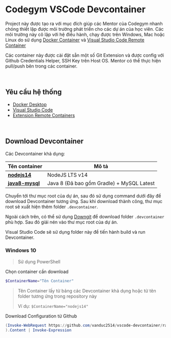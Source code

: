 # **Codegym VSCode Devcontainer**  

Project này được tạo ra với mục đích giúp các Mentor của Codegym nhanh chóng thiết lập được môi trường phát triển cho các dự án của học viên. Các môi trường này cô lập với hệ điều hành, chạy được trên Windows, Mac hoặc Linux do sử dụng [Docker Container](https://www.docker.com/resources/what-container) và [Visual Studio Code Remote Container](https://code.visualstudio.com/docs/remote/containers)

Các container này được cài đặt sẵn một số Git Extension và được config với Github Credentials Helper, SSH Key trên Host OS. Mentor có thể thực hiện pull/push bên trong các container.

&nbsp;

## **Yêu cầu hệ thống**

- [Docker Desktop](https://www.docker.com/products/docker-desktop)  
- [Visual Studio Code](https://code.visualstudio.com/download)
- [Extension Remote Containers](https://marketplace.visualstudio.com/items?itemName=ms-vscode-remote.remote-containers)

&nbsp;

## **Download Devcontainer**

Các Devcontainer khả dụng:

| Tên container | Mô tả |
| --- | ----------- |
| [**nodejs14**](https://github.com/vanduc2514/vscode-devcontainer/tree/master/containers/nodejs14/.devcontainer) | NodeJS LTS v14 |
| [**java8-mysql**](https://github.com/vanduc2514/vscode-devcontainer/tree/master/containers/java8-mysql/.devcontainer) | Java 8 (Đã bao gồm Gradle) + MySQL Latest |

Chuyển tới thư mục root của dự án, sau đó sử dụng command dưới đây để download Devcontainer tương ứng. Sau khi download thành công, thư mục root sẽ xuất hiện thêm folder `.devcontainer`.

Ngoài cách trên, có thể sử dụng [Downgit](https://downgit.github.io/) để download folder `.devcontainer` phù hợp. Sau đó giải nén vào thư mục root của dự án.

Visual Studio Code sẽ sử dụng folder này để tiến hành build và run Devcontainer.

### **Windows 10**

> Sử dụng PowerShell

Chọn container cần download

```powershell
$ContainerName="Tên Container"
```

> Tên Container lấy từ bảng các Devcontainer khả dụng hoặc từ tên folder tương ứng trong repository này
>
> Ví dụ: `$ContainerName="nodejs14"`

Download Configuration từ Github

```powershell
(Invoke-WebRequest https://github.com/vanduc2514/vscode-devcontainer/raw/master/install.ps1 -UseBasicParsing
).Content | Invoke-Expression
```
